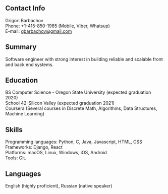 ## Contact Info
Grigori Barbachov  
Phone: +1-415-850-1965 (Mobile, Viber, Whatsup)  
E-mail: gbarbachov@gmail.com  

## Summary
Software engineer with strong interest in building reliable and scalable front and back end systems.

## Education
BS Computer Science - Oregon State University (expected graduation 2020)  
School 42-Silicon Valley (expected graduation 2021)  
Coursera (Several courses in Discrete Math, Algorithms, Data Structures, Machine Learning)  

## Skills
Programming languages: Python, C, Java, Javascript, HTML, CSS  
Frameworks: Django, React  
Platforms: macOS, Linux, Windows, iOS, Android  
Tools: Git. 

## Languages
English (highly proficient), Russian (native speaker)






